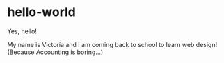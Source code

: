 # hello-world

Yes, hello!

My name is Victoria and I am coming back to school to learn web design!
(Because Accounting is boring...)
